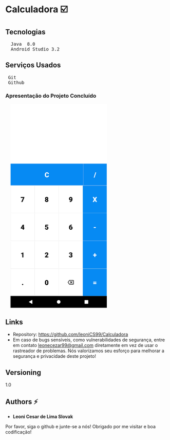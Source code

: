 # Calculadora :ballot_box_with_check:


## Tecnologias
<pre>
  Java  8.0
  Android Studio 3.2
</pre>

## Serviços Usados
<pre>
 Git
 Github 
</pre>


### Apresentação do Projeto Concluído
&nbsp;
&nbsp;
<img src="https://github.com/leoniCS99/Calculadora/blob/main/app/src/main/res/drawable/StyleProjeto.png" width="300">


## Links 
  - Repository: https://github.com/leoniCS99/Calculadora
  - Em caso de bugs sensíveis, como vulnerabilidades de segurança, entre em contato
    leonecezar99@gmail.com diretamente em vez de usar o rastreador de problemas. Nós valorizamos seu esforço
    para melhorar a segurança e privacidade deste projeto!

  ## Versioning

  1.0


  ## Authors :zap:

  * **Leoni Cesar de Lima Slovak** 

  Por favor, siga o github e junte-se a nós!
  Obrigado por me visitar e boa codificação!
